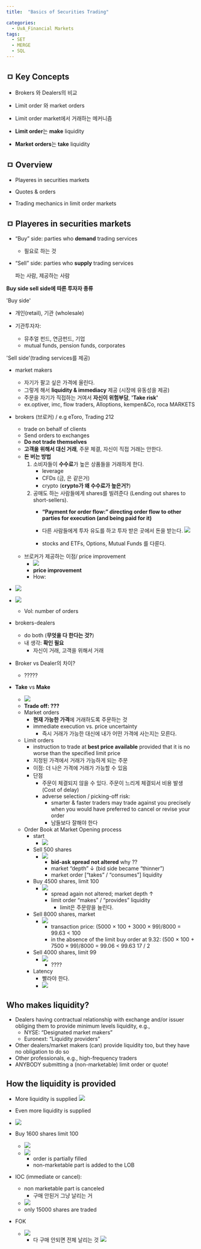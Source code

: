 ```yaml
---
title:  "Basics of Securities Trading"

categories:
  - UvA_Financial Markets
tags:
  - SET
  - MERGE
  - SQL
---
```


## **ㅁ Key Concepts**

- Brokers 와 Dealers의 비교

- Limit order 와 market orders

- Limit order market에서 거래하는 메커니즘

- **Limit order**는 **make** liquidity

- **Market orders**는 **take** liquidity 

## **ㅁ Overview**

- Playeres in securities markets

- Quotes & orders

- Trading mechanics in limit order markets

## **ㅁ Playeres in securities markets**

- “Buy” side: parties who **demand** trading services
   
   - 필요로 하는 것


- “Sell” side: parties who **supply** trading services
   
   파는 사람, 제공하는 사람


**Buy side sell side에 따른 투자자 종류**

'Buy side'
   
   - 개인(retail), 기관 (wholesale)

   - 기관투자자:  
      - 뮤추얼 펀드, 연금펀드, 기업
      - mutual funds, pension funds, corporates

'Sell side'(trading services를 제공)
  - market makers  
    - 자기가 팔고 싶은 가격에 올린다.
    - 그렇게 해서 **liquidity & immediacy** 제공 (시장에 유동성을 제공) 
    - 주문을 자기가 직접하는 거여서 **자신이 위험부담**, **'Take risk'**
    - ex.optiver, imc, flow traders, Alloptions, kempen&Co, roca MARKETS
  - brokers (브로커)  / e.g eToro, Trading 212
    - trade on behalf of clients
    - Send orders to exchanges
    - **Do not trade themselves**
    - **고객을 위해서 대신 거래**, 주문 체결, 자신이 직접 거래는 안한다.
    - **돈 버는 방법**
      1. 소비자들이 **수수료**가 높은 상품들을 거래하게 한다.
           - leverage
           - CFDs (금, 은 같은거)
           - crypto (**crypto가 왜 수수료가 높은거?**)
      2. 공매도 하는 사람들에게 shares를 빌려준다
        (Lending out shares to short-sellers).
         - **“Payment for order flow:” directing order flow to
other parties for execution (and being paid for it)**
 

          - 다른 사람들에게 투자 유도를 하고 투자 받은 곳에서 돈을 받는다.
![](2021-09-04-21-25-46.png)

           - stocks and ETFs, Options, Mutual Funds 를 다룬다.
    - 브로커가 제공하는 이점/ price improvement
      - ![](2021-09-04-21-46-47.png)
      - **price improvement**
      - How:
- ![](2021-09-07-16-23-32.png)
- ![](2021-09-07-16-25-58.png)
  - Vol: number of orders
        
- brokers-dealers  
    - do both (**무엇을 다 한다는 것?**)
    - 내 생각: **확인 필요**
      - 자신이 거래, 고객을 위해서 거래

- Broker vs Dealer의 차이?
  - ?????


- **Take** vs **Make**
  - ![](2021-09-07-16-35-20.png)
  - **Trade off: ???**
  - Market orders
    - **현재 가능한 가격**에 거래하도록 주문하는 것
    -  immediate execution vs. price uncertainty
       - 즉시 거래가 가능한 대신에 내가 어떤 가격에 사는지는 모른다.
  - Limit orders
    - instruction to trade at **best price available** provided
that it is no worse than the specified limit price
    - 지정된 가격에서 거래가 가능하게 되는 주문
    - 이점: 더 나은 가격에 거래가 가능할 수 있음
    - 단점
      - 주문이 체결되지 않을 수 있다. 주문이 느리게 체결되서 비용 발생 (Cost of delay)
      - adverse selection / picking-off risk: 
        - smarter & faster traders may trade against you precisely when you would have preferred to cancel or revise your order
        - 남들보다 잘해야 한다
  - Order Book at Market Opening process
    - start
      - ![](2021-09-07-16-45-25.png)
    - Sell 500 shares
      - ![](2021-09-07-16-46-15.png)
        - **bid-ask spread not altered** why ??
        - market “depth” ↓ (bid side became “thinner”)
        - market order [“takes” / “consumes”] liquidity
    - Buy 4500 shares, limit 100
      - ![](2021-09-07-16-48-23.png)
        - spread again not altered; market depth ↑
        - limit order “makes” / “provides” liquidity
          - limit은 주문량을 늘린다.
    - Sell 8000 shares, market
      - ![](2021-09-07-16-50-14.png)
        - transaction price: (5000 × 100 + 3000 × 99)/8000 = 99.63 < 100
        - in the absence of the limit buy order at 9.32:
(500 × 100 + 7500 × 99)/8000 = 99.06 < 99.63
17 / 2
    - Sell 4000 shares, limit 99
      - ![](2021-09-07-16-53-45.png)
        - ????
    - Latency
      - 빨라야 한다.
      -  ![](2021-09-07-16-56-51.png)



## Who makes liquidity?

- Dealers having contractual relationship with
exchange and/or issuer obliging them to provide
minimum levels liquidity, e.g.,
  - NYSE: “Designated market makers”
  - Euronext: “Liquidity providers”
- Other dealers/market makers (can) provide
liquidity too, but they have no obligation to do so
- Other professionals, e.g., high-frequency traders
- ANYBODY submitting a (non-marketable) limit
order or quote!

## How the liquidity is provided

- More liquidity is supplied
  ![](2021-09-07-17-05-45.png)
- Even more liquidity is supplied
 - ![](2021-09-07-17-06-36.png) 

- Buy 1600 shares limit 100
  - ![](2021-09-07-17-07-21.png)
  - ![](2021-09-07-17-07-37.png)
    - order is partially filled
    - non-marketable part is added to the LOB
- IOC (immediate or cancel):
  - non marketable part is canceled
    - 구매 안된거 그냥 날리는 거
  - ![](2021-09-07-17-09-00.png)
  - only 15000 shares are traded

- FOK
  - ![](2021-09-07-17-10-13.png)
    - 다 구매 안되면 전체 날리는 것
  ![](2021-09-07-17-10-52.png)




















